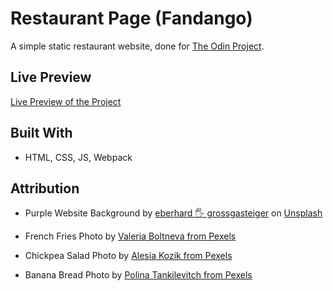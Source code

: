# Restaurant Page (Fandango)

A simple static restaurant website, done for [The Odin Project](https://www.theodinproject.com/lessons/node-path-javascript-restaurant-page).

## Live Preview

[Live Preview of the Project](https://s-y-a-n.github.io/restaurant-page)

## Built With

* HTML, CSS, JS, Webpack

## Attribution

* Purple Website Background by <a href="https://unsplash.com/@eberhardgross?utm_content=creditCopyText&utm_medium=referral&utm_source=unsplash">eberhard 🖐 grossgasteiger</a> on <a href="https://unsplash.com/photos/low-angle-photography-of-purple-sky-NvesrDbsrL4?utm_content=creditCopyText&utm_medium=referral&utm_source=unsplash">Unsplash</a>

* French Fries Photo by [Valeria Boltneva from Pexels](https://www.pexels.com/photo/french-fries-with-dipping-sauce-1893556/)

* Chickpea Salad Photo by [Alesia  Kozik from Pexels](https://www.pexels.com/photo/a-bowl-of-chickpea-salad-6066050/)

* Banana Bread Photo by [Polina Tankilevitch from Pexels](https://www.pexels.com/photo/close-up-shot-of-plate-with-banana-bread-5419341/)